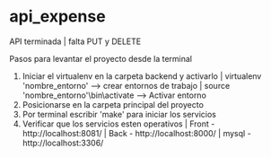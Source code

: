 # api_expense

API terminada | falta PUT y DELETE

Pasos para levantar el proyecto desde la terminal
1. Iniciar el virtualenv en la carpeta backend y activarlo
    | virtualenv 'nombre_entorno' --> crear entornos de trabajo
    | source 'nombre_entorno'\bin\activate --> Activar entorno
2. Posicionarse en la carpeta principal del proyecto
3. Por terminal escribir 'make' para iniciar los servicios
4. Verificar que los servicios esten operativos
    | Front - http://localhost:8081/
    | Back - http://localhost:8000/
    | mysql - http://localhost:3306/
